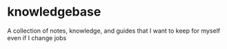 # knowledgebase
A collection of notes, knowledge, and guides that I want to keep for myself even if I change jobs
